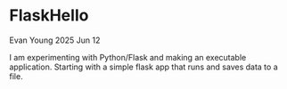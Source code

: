 # FlaskHello

Evan Young
2025 Jun 12

I am experimenting with Python/Flask and making an executable application. Starting with a simple flask app that runs and saves data to a file.

